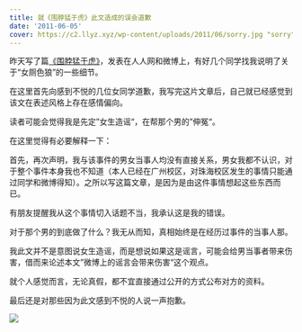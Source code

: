 ```yaml
---
title: 就《围脖猛于虎》此文造成的误会道歉
date: '2011-06-05'
cover: https://c2.llyz.xyz/wp-content/uploads/2011/06/sorry.jpg "sorry"
---
```


昨天写了篇[《围脖猛于虎》](https://luolei.org/2011/06/weibo-tiger/)，发表在人人网和微博上，有好几个同学找我说明了关于“女厕色狼”的一些细节。

在这里首先向感到不悦的几位女同学道歉，我写完这片文章后，自己就已经感觉到该文在表述风格上存在感情偏向。

读者可能会觉得我是先定”女生造谣“，在帮那个男的”伸冤“。

在这里觉得有必要解释一下：

首先，再次声明，我与该事件的男女当事人均没有直接关系，男女我都不认识，对于整个事件本身我也不知道（本人已经在广州校区，对珠海校区发生的事情只能通过同学和微博得知）。之所以写这篇文章，是因为是由这件事情想起这些东西而已。

有朋友提醒我从这个事情切入话题不当，我承认这是我的错误。

对于那个男的到底做了什么？我无从而知，真相始终是在经历过事件的当事人那。

我此文并不是意图说女生造谣，而是想说如果这是谣言，可能会给男当事者带来伤害，借而来论述本文”微博上的谣言会带来伤害“这个观点。

就个人感觉而言，无论真假，都不宜直接通过公开的方式公布对方的资料。

最后还是对那些因为此文感到不悦的人说一声抱歉。

![](https://c2.llyz.xyz/wp-content/uploads/2011/06/sorry.jpg )
